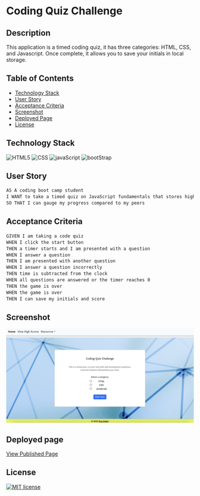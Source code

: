 # Coding Quiz Challenge

## Description

This application is a timed coding quiz, it has three categories: HTML, CSS, and Javascript. Once complete, it allows you to save your initials in local storage.

  ## Table of Contents
  * [Technology Stack](#technology-stack)
  * [User Story](#user-story)
  * [Acceptance Criteria](#acceptance-criteria)
  * [Screenshot](#screenshot)
  * [Deployed Page](#deployed-page)
  * [License](#license)

## Technology Stack

![HTML5](https://img.shields.io/badge/-HTML5-61DAFB?color=red&style=flat)
![CSS](https://img.shields.io/badge/-CSS-61DAFB?color=orange&style=flat)
![javaScript](https://img.shields.io/badge/-JavaScript-61DAFB?color=yellow&style=flat)
![bootStrap](https://img.shields.io/badge/-Bootstrap.css-61DAFB?color=green&style=flat)

## User Story

```md
AS A coding boot camp student
I WANT to take a timed quiz on JavaScript fundamentals that stores high scores
SO THAT I can gauge my progress compared to my peers
```

## Acceptance Criteria

```md
GIVEN I am taking a code quiz
WHEN I click the start button
THEN a timer starts and I am presented with a question
WHEN I answer a question
THEN I am presented with another question
WHEN I answer a question incorrectly
THEN time is subtracted from the clock
WHEN all questions are answered or the timer reaches 0
THEN the game is over
WHEN the game is over
THEN I can save my initials and score
```

## Screenshot

![QuizScreen](./assets/images/finished-product.png)

## Deployed page

[View Published Page](https://erin-m-keller.github.io/keller-quiz/)

## License

[![MIT license](https://img.shields.io/badge/License-MIT-purple.svg)](https://lbesson.mit-license.org/)
